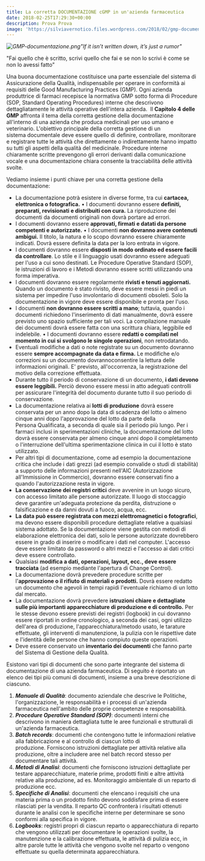 ```yaml
---
title: La corretta DOCUMENTAZIONE cGMP in un'azienda farmaceutica
date: 2018-02-25T17:29:30+00:00
description: Prova Prova
image: 'https://silviavernotico.files.wordpress.com/2018/02/gmp-documentazione.png'
---
```

_![GMP-documentazione.png](/img/la-corretta-documentazione-cgmp-in-unazienda-farmaceutica.md/gmp-documentazione.png)"If it isn’t written down, it’s just a rumor"_

"Fai quello che è scritto, scrivi quello che fai e se non lo scrivi è come se non lo avessi fatto"

Una buona documentazione costituisce una parte essenziale del sistema di Assicurazione della Qualità, indispensabile per operare in conformità ai requisiti delle Good Manufacturing Practices (GMP). Ogni azienda produttrice di farmaci recepisce la normativa GMP sotto forma di Procedure (SOP, Standard Operating Procedures) interne che descrivono dettagliatamente le attività operative dell'intera azienda.  Il **Capitolo 4 delle GMP** affronta il tema della corretta gestione della documentazione all'interno di una azienda che produca medicinali per uso umano e veterinario. L'obiettivo principale della corretta gestione di un sistema documentale deve essere quello di definire, controllare, monitorare e registrare tutte le attività che direttamente o indirettamente hanno impatto su tutti gli aspetti della qualità del medicinale. Procedure interne chiaramente scritte prevengono gli errori derivanti dalla comunicazione vocale e una documentazione chiara consente la tracciabilità delle attività svolte.

Vediamo insieme i punti chiave per una corretta gestione della documentazione: 

* La documentazione potrà esistere in diverse forme, tra cui **cartacea, elettronica o fotografica.** • I documenti dovranno essere **definiti, preparati, revisionati e distribuiti con cura.** La riproduzione dei documenti da documenti originali non dovrà portare ad errori.  
* I documenti dovranno essere **approvati, firmati e datati da persone competenti e autorizzate.** • I documenti **non dovranno avere contenuti ambigui.** Il titolo, la natura e lo scopo dovranno essere chiaramente indicati. Dovrà essere definita la data per la loro entrata in vigore. 
* I documenti dovranno essere **disposti in modo ordinato ed essere facili da controllare**. Lo stile e il linguaggio usati dovranno essere adeguati per l'uso a cui sono destinati. Le Procedure Operative Standard (SOP), le istruzioni di lavoro e i Metodi dovranno essere scritti utilizzando una forma imperativa. 
* I documenti dovranno essere regolarmente **rivisti e tenuti aggiornati.** Quando un documento è stato rivisto, deve essere messi in piedi un sistema per impedire l'uso involontario di documenti obsoleti. Solo la documentazione in vigore deve essere disponibile e pronta per l'uso. 
* I documenti **non dovranno essere scritti a mano**; tuttavia, quando i documenti richiedono l'inserimento di dati manualmente, dovrà essere previsto uno spazio sufficiente per tali voci. La compilazione manuale dei documenti dovrà essere fatta con una scrittura chiara, leggibile ed indelebile. • I documenti dovranno essere **redatti o compilati nel momento in cui si svolgono le singole operazioni**, non retrodatando.  
* Eventuali modifiche a dati o note registrate su un documento dovranno essere **sempre accompagnate da data e firma.** Le modifiche e/o correzioni su un documento dovrannoconsentire la lettura delle informazioni originali. E' previsto, all'occorrenza, la registrazione del motivo della correzione effettuata. 
* Durante tutto il periodo di conservazione di un documento, **i dati devono essere leggibili.** Perciò devono essere messi in atto adeguati controlli per assicurare l'integrità del documento durante tutto il suo periodo di conservazione. 
* La documentazione relativa ai **lotti di produzione** dovrà essere conservata per un anno dopo la data di scadenza del lotto o almeno cinque anni dopo l'approvazione del lotto da parte della Persona Qualificata, a seconda di quale sia il periodo più lungo. Per i farmaci inclusi in sperimentazioni cliniche, la documentazione del lotto dovrà essere conservata per almeno cinque anni dopo il completamento o l'interruzione dell'ultima sperimentazione clinica in cui il lotto è stato utilizzato. 
* Per altri tipi di documentazione, come ad esempio la documentazione critica che include i dati grezzi (ad esempio convalide o studi di stabilità) a supporto delle informazioni presenti nell'AIC (Autorizzazione all'Immissione in Commercio), dovranno essere conservati fino a quando l'autorizzazione resta in vigore. 
* **La conservazione dei registri critici** deve avvenire in un luogo sicuro, con accesso limitato alle persone autorizzate. Il luogo di stoccaggio deve garantire un'adeguata protezione da perdita, distruzione o falsificazione e da danni dovuti a fuoco, acqua, ecc. 
* **La data può essere registrata con mezzi elettromagnetici o fotografici**, ma devono essere disponibili procedure dettagliate relative a qualsiasi sistema adottato. Se la documentazione viene gestita con metodi di elaborazione elettronica dei dati, solo le persone autorizzate dovrebbero essere in grado di inserire o modificare i dati nel computer. L'accesso deve essere limitato da password o altri mezzi e l'accesso ai dati critici deve essere controllato. 
* Qualsiasi **modifica a dati, operazioni, layout, ecc., deve essere tracciata** (ad esempio mediante l'apertura di Change Control). 
* La documentazione dovrà prevedere procedure scritte per l'**approvazione o il rifiuto di materiali o prodotti.** Dovrà essere redatto un documento che agevoli in tempi rapidi l'eventuale richiamo di un lotto dal mercato. 
* La documentazione dovrà prevedere **istruzioni chiare e dettagliate sulle più importanti apparecchiature di produzione e di controllo.** Per le stesse devono essere previsti dei registri (logbook) in cui dovranno essere riportati in ordine cronologico, a seconda dei casi, ogni utilizzo dell'area di produzione, l'apparecchiatura/metodo usato, le tarature effettuate, gli interventi di manutenzione, la pulizia con le rispettive date e l'identità delle persone che hanno compiuto queste operazioni. 
* Deve essere conservato un **inventario dei documenti** che fanno parte del Sistema di Gestione della Qualità.

Esistono vari tipi di documenti che sono parte integrante del sistema di documentazione di una azienda farmaceutica. Di seguito è riportato un elenco dei tipi più comuni di documenti, insieme a una breve descrizione di ciascuno.

1. _**Manuale di Qualità**_: documento aziendale che descrive le Politiche, l'organizzazione, le responsabilità e i processi di un'azienda farmaceutica nell'ambito delle proprie competenze e responsabilità.
2. _**Procedure Operative Standard (SOP)**_: documenti interni che descrivono in maniera dettagliata tutte le aree funzionali e strutturali di un'azienda farmaceutica. 
3. _**Batch records**_: documenti che contengono tutte le informazioni relative alla fabbricazione e al controllo di ciascun lotto di produzione. Forniscono istruzioni dettagliate per attività relative alla produzione, oltre a includere aree nel batch record stesso per documentare tali attività. 
4. _**Metodi di Analisi**_: documenti che forniscono istruzioni dettagliate per testare apparecchiature, materie prime, prodotti finiti e altre attività relative alla produzione, ad es. Monitoraggio ambientale di un reparto di produzione ecc.  
5. _**Specifiche di Analisi**_: documenti che elencano i requisiti che una materia prima o un prodotto finito devono soddisfare prima di essere rilasciati per la vendita. Il reparto QC confronterà i risultati ottenuti durante le analisi con le specifiche interne per determinare se sono conformi alla specifica in vigore. 
6. _**Logbooks**_: registri propri di ciascun reparto o apparecchiatura di reparto che vengono utilizzati per documentare le operazioni svolte, la manutenzione e la calibrazione effettuata, le attività di pulizia ecc, in altre parole tutte le attività che vengono svolte nel reparto o vengono effettuate su quella determinata apparecchiatura.
